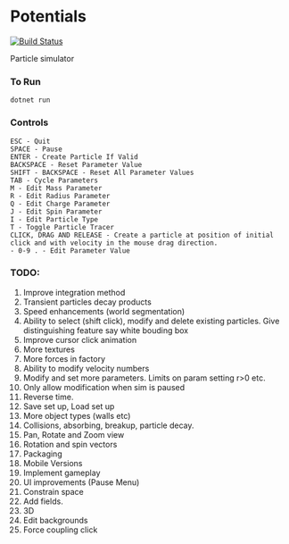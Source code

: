 # Potentials

[![Build Status](https://travis-ci.com/jordanosborn/Potentials.svg?branch=master)](https://travis-ci.com/jordanosborn/Potentials)

Particle simulator
### To Run
    dotnet run
### Controls
    ESC - Quit
    SPACE - Pause
    ENTER - Create Particle If Valid
    BACKSPACE - Reset Parameter Value
    SHIFT - BACKSPACE - Reset All Parameter Values
    TAB - Cycle Parameters
    M - Edit Mass Parameter
    R - Edit Radius Parameter
    Q - Edit Charge Parameter
    J - Edit Spin Parameter
    I - Edit Particle Type
    T - Toggle Particle Tracer
    CLICK, DRAG AND RELEASE - Create a particle at position of initial click and with velocity in the mouse drag direction.
    - 0-9 . - Edit Parameter Value
### TODO:
1. Improve integration method
1. Transient particles decay products
1. Speed enhancements (world segmentation)
1. Ability to select (shift click), modify and delete existing particles.  Give distinguishing feature say white bouding box
1. Improve cursor click animation
1. More textures
1. More forces in factory
1. Ability to modify velocity numbers
1. Modify and set more parameters. Limits on param setting r>0 etc.
1. Only allow modification when sim is paused
1. Reverse time.
1. Save set up, Load set up
1. More object types (walls etc)
1. Collisions, absorbing, breakup, particle decay.
1. Pan, Rotate and Zoom view
1. Rotation and spin vectors
1. Packaging
1. Mobile Versions
1. Implement gameplay
1. UI improvements (Pause Menu)
1. Constrain space 
1. Add fields.
1. 3D
1. Edit backgrounds
1. Force coupling click
    
    
